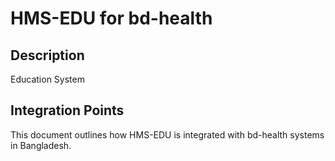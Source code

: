 # HMS-EDU for bd-health

## Description

Education System

## Integration Points

This document outlines how HMS-EDU is integrated with bd-health systems in Bangladesh.
